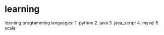 # learning
  learning programming languages:
    1. python
    2. java
    3. java_script
    4. mysql
    5. scala